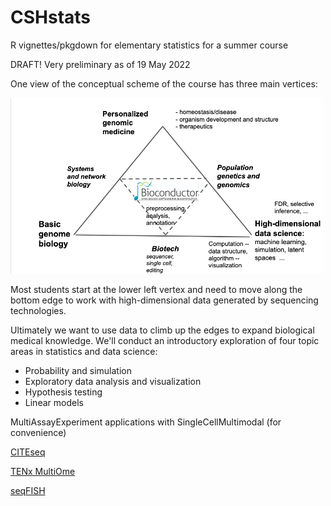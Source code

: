 # CSHstats
R vignettes/pkgdown for elementary statistics for a summer course

DRAFT!  Very preliminary as of 19 May 2022

One view of the conceptual scheme of the course has three
main vertices:

<img src="man/figures/triangle.png" width="500">

Most students start at the lower left vertex and need to move along
the bottom edge to work with high-dimensional data generated by
sequencing technologies.

Ultimately we want to use data to climb up the edges to expand biological
medical knowledge.  We'll conduct an
introductory exploration of four topic areas in statistics and
data science:

- Probability and simulation
- Exploratory data analysis and visualization
- Hypothesis testing
- Linear models

MultiAssayExperiment applications with SingleCellMultimodal (for convenience)

[CITEseq](https://bioconductor.org/packages/release/data/experiment/vignettes/SingleCellMultiModal/inst/doc/CITEseq.html)

[TENx MultiOme](https://bioconductor.org/packages/release/data/experiment/vignettes/SingleCellMultiModal/inst/doc/scMultiome.html)

[seqFISH](https://bioconductor.org/packages/release/data/experiment/vignettes/SingleCellMultiModal/inst/doc/seqFISH.html)
